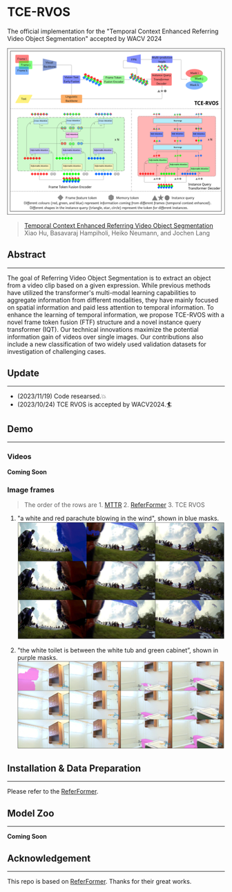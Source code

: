 # TCE-RVOS
The official implementation for the "Temporal Context Enhanced Referring Video Object Segmentation" accepted by WACV 2024

![Structure](./docs/tie_rvos_structure_low_updated.png)

> [Temporal Context Enhanced Referring Video Object Segmentation](https://uottawa-my.sharepoint.com/personal/xhu008_uottawa_ca/_layouts/15/guestaccess.aspx?share=EZGOLNbASdNJn-VG5EfCEmABteLVN7e2homZ9yuR0fq88w&e=S9daUf)<br>
Xiao Hu, Basavaraj Hampiholi, Heiko Neumann, and Jochen Lang

## Abstract
---
The goal of Referring Video Object Segmentation is to extract an object from a video clip based on a given expression. While previous methods have utilized the transformer's multi-modal learning capabilities to aggregate information from different modalities, they have mainly focused on spatial information and paid less attention to temporal information. To enhance the learning of temporal information, we propose TCE-RVOS with a novel frame token fusion (FTF) structure and a novel instance query transformer (IQT). Our technical innovations maximize the potential information gain of videos over single images. Our contributions also include a new classification of two widely used validation datasets for investigation of challenging cases.

## Update
---
- (2023/11/19) Code researsed.💥
- (2023/10/24) TCE RVOS is accepted by WACV2024.🏄

## Demo
---
### Videos

**Coming Soon**

### Image frames
> The order of the rows are 1. [MTTR](https://github.com/mttr2021/MTTR) 2. [ReferFormer](https://github.com/wjn922/ReferFormer/tree/main) 3. TCE RVOS

1. "a white and red parachute blowing in the wind", shown in blue masks.
![samp1](/docs/sample2_update.png)

2. "the white toilet is between the white tub and green cabinet”, shown in purple masks.
![samp2](/docs/sample_presence.png)

## Installation & Data Preparation
---
Please refer to the [ReferFormer](https://github.com/wjn922/ReferFormer/tree/main).

## Model Zoo
---
**Coming Soon**

## Acknowledgement
---
This repo is based on [ReferFormer](https://github.com/wjn922/ReferFormer/tree/main). Thanks for their great works.

